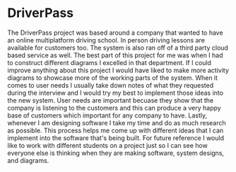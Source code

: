 # DriverPass
The DriverPass project was based around a company that wanted to have an online multiplatform driving school. In person driving lessons are available for customers too. The system is also ran off of a third party cloud based service as well. The best part of this project for me was when I had to construct different diagrams I excelled in that department. If I could improve anything about this project I would have liked to make more activity diagrams to showcase more of the working parts of the system. When it comes to user needs I usually take down notes of what they requested during the interview and I would try my best to implement those ideas into the new system. User needs are important becuase they show that the company is listening to the customers and this can produce a very happy base of customers which important for any company to have. Lastly, whenever I am designing software I take my time and do as much research as possible. This process helps me come up with different ideas that I can implement into the software that's being built. For future reference I would like to work  with different students on a project just so I can see how everyone else is thinking when they are making software, system designs, and diagrams.
